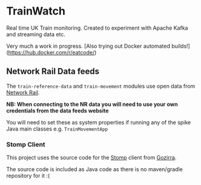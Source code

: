 # TrainWatch

Real time UK Train monitoring. Created to experiment with Apache Kafka and streaming data etc.

Very much a work in progress. [Also trying out Docker automated builds!] (https://hub.docker.com/r/eatcode/)


## Network Rail Data feeds
The `train-reference-data` and `train-movement` modules use open data from [Network Rail](https://datafeeds.networkrail.co.uk).

**NB: When connecting to the NR data you will need to use your own credentials from the data feeds website**

You will need to set these as system properties if running any of the spike Java main classes e.g. `TrainMovementApp`

### Stomp Client
This project uses the source code for the [Stomp](https://stomp.github.io/) client from [Gozirra](http://www.germane-software.com/software/Gozirra).

The source code is included as Java code as there is no maven/gradle repository for it :(

